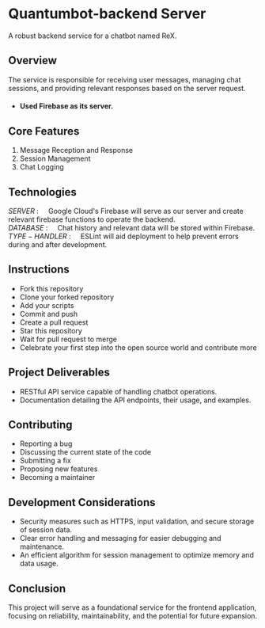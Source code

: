 # Quantumbot-backend Server
A robust backend service for a chatbot named ReX.

## Overview
The service is responsible for receiving user messages, managing chat sessions, and providing relevant responses based on the server request.
* #### Used Firebase as its server.

## Core Features
1.  Message Reception and Response
2.  Session Management
3.  Chat Logging

##  Technologies
$SERVER$ $:$  &nbsp; &nbsp;   Google Cloud's Firebase will serve as our server and create relevant firebase functions to operate the backend. <br/>
$DATABASE$ $:$  &nbsp; &nbsp;  Chat history and relevant data will be stored within Firebase.<br/>
$TYPE-HANDLER$ $:$  &nbsp; &nbsp;  ESLint will aid deployment to help prevent errors during and after development.<br/>

## Instructions
* Fork this repository
* Clone your forked repository
* Add your scripts
* Commit and push
* Create a pull request
* Star this repository
* Wait for pull request to merge
* Celebrate your first step into the open source world and contribute more

##  Project Deliverables
* RESTful API service capable of handling chatbot operations.
* Documentation detailing the API endpoints, their usage, and examples.

## Contributing
* Reporting a bug
* Discussing the current state of the code
* Submitting a fix
* Proposing new features
* Becoming a maintainer

##  Development Considerations
* Security measures such as HTTPS, input validation, and secure storage of session data.
* Clear error handling and messaging for easier debugging and maintenance.
* An efficient algorithm for session management to optimize memory and data usage.

##  Conclusion
This project will serve as a foundational service for the frontend application, focusing on reliability, maintainability, and the potential for future expansion.
